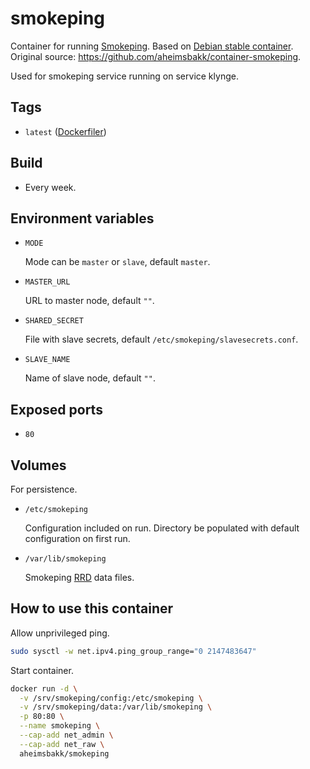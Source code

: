 # smokeping

Container for running [Smokeping](https://oss.oetiker.ch/smokeping/). Based on [Debian stable container](https://hub.docker.com/_/debian). Original source: https://github.com/aheimsbakk/container-smokeping.

Used for smokeping service running on service klynge.

## Tags

* `latest` ([Dockerfiler](//github.com/aheimsbakk/smokeping/blob/master/Dockerfile))

## Build

* Every week.

## Environment variables

* `MODE`

    Mode can be `master` or `slave`, default `master`.

* `MASTER_URL`

    URL to master node, default `""`.

* `SHARED_SECRET`

    File with slave secrets, default `/etc/smokeping/slavesecrets.conf`.

* `SLAVE_NAME`

    Name of slave node, default `""`.

## Exposed ports

* `80`

## Volumes

For persistence.

* `/etc/smokeping`

    Configuration included on run. Directory be populated with default configuration on first run.

* `/var/lib/smokeping`

    Smokeping [RRD](https://en.wikipedia.org/wiki/RRDtool) data files.

## How to use this container

Allow unprivileged ping.

```bash
sudo sysctl -w net.ipv4.ping_group_range="0 2147483647"
```

Start container.

```bash
docker run -d \
  -v /srv/smokeping/config:/etc/smokeping \
  -v /srv/smokeping/data:/var/lib/smokeping \
  -p 80:80 \
  --name smokeping \
  --cap-add net_admin \
  --cap-add net_raw \
  aheimsbakk/smokeping
```

<!---
# vim: set spell spelllang=en:
-->
